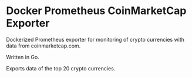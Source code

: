 # Docker Prometheus CoinMarketCap Exporter

Dockerized Prometheus exporter for monitoring of crypto currencies with data from coinmarketcap.com.

Written in Go.

Exports data of the top 20 crypto currencies.